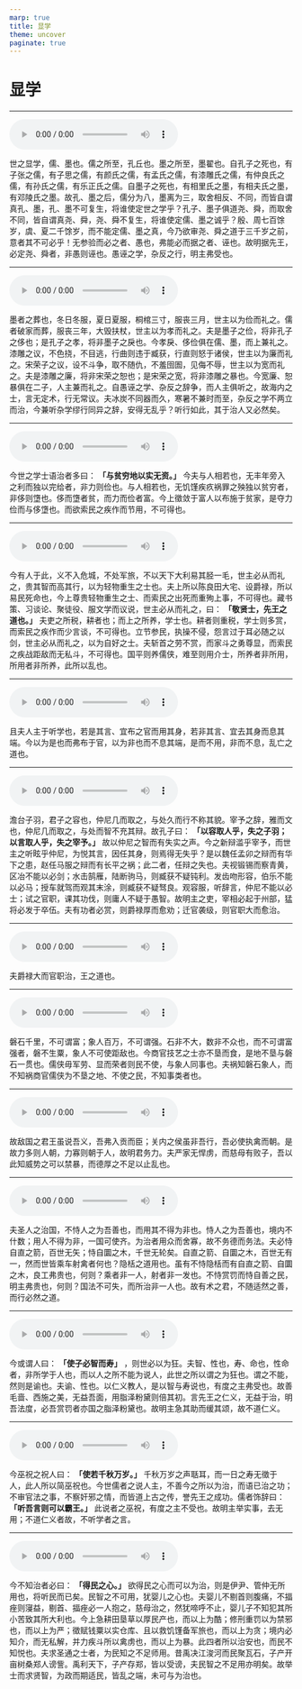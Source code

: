 ```yaml
---
marp: true
title: 显学
theme: uncover
paginate: true
---
```


# 显学

---

![](assets/audios/50/1.mp3)

世之显学，儒、墨也。儒之所至，孔丘也。墨之所至，墨翟也。自孔子之死也，有子张之儒，有子思之儒，有颜氏之儒，有孟氏之儒，有漆雕氏之儒，有仲良氏之儒，有孙氏之儒，有乐正氏之儒。自墨子之死也，有相里氏之墨，有相夫氏之墨，有邓陵氏之墨。故孔、墨之后，儒分为八，墨离为三，取舍相反、不同，而皆自谓真孔、墨，孔、墨不可复生，将谁使定世之学乎？孔子、墨子俱道尧、舜，而取舍不同，皆自谓真尧、舜，尧、舜不复生，将谁使定儒、墨之诚乎？殷、周七百馀岁，虞、夏二千馀岁，而不能定儒、墨之真，今乃欲审尧、舜之道于三千岁之前，意者其不可必乎！无参验而必之者、愚也，弗能必而据之者、诬也。故明据先王，必定尧、舜者，非愚则诬也。愚诬之学，杂反之行，明主弗受也。

---

![](assets/audios/50/2.mp3)

墨者之葬也，冬日冬服，夏日夏服，桐棺三寸，服丧三月，世主以为俭而礼之。儒者破家而葬，服丧三年，大毁扶杖，世主以为孝而礼之。夫是墨子之俭，将非孔子之侈也；是孔子之孝，将非墨子之戾也。今孝戾、侈俭俱在儒、墨，而上兼礼之。漆雕之议，不色挠，不目逃，行曲则违于臧获，行直则怒于诸侯，世主以为廉而礼之。宋荣子之议，设不斗争，取不随仇，不羞囹圄，见侮不辱，世主以为宽而礼之。夫是漆雕之廉，将非宋荣之恕也；是宋荣之宽，将非漆雕之暴也。今宽廉、恕暴俱在二子，人主兼而礼之。自愚诬之学、杂反之辞争，而人主俱听之，故海内之士，言无定术，行无常议。夫冰炭不同器而久，寒暑不兼时而至，杂反之学不两立而治，今兼听杂学缪行同异之辞，安得无乱乎？听行如此，其于治人又必然矣。

---

![](assets/audios/50/3.mp3)

今世之学士语治者多曰： __「与贫穷地以实无资。」__ 今夫与人相若也，无丰年旁入之利而独以完给者，非力则俭也。与人相若也，无饥馑疾疚祸罪之殃独以贫穷者，非侈则墯也。侈而墯者贫，而力而俭者富。今上徵敛于富人以布施于贫家，是夺力俭而与侈墯也。而欲索民之疾作而节用，不可得也。

---

![](assets/audios/50/4.mp3)

今有人于此，义不入危城，不处军旅，不以天下大利易其胫一毛，世主必从而礼之，贵其智而高其行，以为轻物重生之士也。夫上所以陈良田大宅、设爵禄，所以易民死命也，今上尊贵轻物重生之士、而索民之出死而重殉上事，不可得也。藏书策、习谈论、聚徒役、服文学而议说，世主必从而礼之，曰： __「敬贤士，先王之道也。」__ 夫吏之所税，耕者也；而上之所养，学士也。耕者则重税，学士则多赏，而索民之疾作而少言谈，不可得也。立节参民，执操不侵，怨言过于耳必随之以剑，世主必从而礼之，以为自好之士。夫斩首之劳不赏，而家斗之勇尊显，而索民之疾战距敌而无私斗，不可得也。国平则养儒侠，难至则用介士，所养者非所用，所用者非所养，此所以乱也。

---

![](assets/audios/50/5.mp3)

且夫人主于听学也，若是其言、宜布之官而用其身，若非其言、宜去其身而息其端。今以为是也而弗布于官，以为非也而不息其端，是而不用，非而不息，乱亡之道也。

---

![](assets/audios/50/6.mp3)

澹台子羽，君子之容也，仲尼几而取之，与处久而行不称其貌。宰予之辞，雅而文也，仲尼几而取之，与处而智不充其辩。故孔子曰： __「以容取人乎，失之子羽；以言取人乎，失之宰予。」__ 故以仲尼之智而有失实之声。今之新辩滥乎宰予，而世主之听眩乎仲尼，为悦其言，因任其身，则焉得无失乎？是以魏任孟卯之辩而有华下之患，赵任马服之辩而有长平之祸；此二者，任辩之失也。夫视锻锡而察青黄，区冶不能以必剑；水击鹄雁，陆断驹马，则臧获不疑钝利。发齿吻形容，伯乐不能以必马；授车就驾而观其末涂，则臧获不疑驽良。观容服，听辞言，仲尼不能以必士；试之官职，课其功伐，则庸人不疑于愚智。故明主之吏，宰相必起于州部，猛将必发于卒伍。夫有功者必赏，则爵禄厚而愈劝；迁官袭级，则官职大而愈治。

---

![](assets/audios/50/7.mp3)

夫爵禄大而官职治，王之道也。

---

![](assets/audios/50/8.mp3)

磐石千里，不可谓富；象人百万，不可谓强。石非不大，数非不众也，而不可谓富强者，磐不生粟，象人不可使距敌也。今商官技艺之士亦不垦而食，是地不垦与磐石一贯也。儒侠毋军劳、显而荣者则民不使，与象人同事也。夫祸知磐石象人，而不知祸商官儒侠为不垦之地、不使之民，不知事类者也。

---

![](assets/audios/50/9.mp3)

故敌国之君王虽说吾义，吾弗入贡而臣；关内之侯虽非吾行，吾必使执禽而朝。是故力多则人朝，力寡则朝于人，故明君务力。夫严家无悍虏，而慈母有败子，吾以此知威势之可以禁暴，而德厚之不足以止乱也。

---

![](assets/audios/50/10.mp3)

夫圣人之治国，不恃人之为吾善也，而用其不得为非也。恃人之为吾善也，境内不什数；用人不得为非，一国可使齐。为治者用众而舍寡，故不务德而务法。夫必恃自直之箭，百世无矢；恃自圜之木，千世无轮矣。自直之箭、自圜之木，百世无有一，然而世皆乘车射禽者何也？隐栝之道用也。虽有不恃隐栝而有自直之箭、自圜之木，良工弗贵也，何则？乘者非一人，射者非一发也。不恃赏罚而恃自善之民，明主弗贵也，何则？国法不可失，而所治非一人也。故有术之君，不随适然之善，而行必然之道。

---

![](assets/audios/50/11.mp3)

今或谓人曰： __「使子必智而寿」__ ，则世必以为狂。夫智、性也，寿、命也，性命者，非所学于人也，而以人之所不能为说人，此世之所以谓之为狂也。谓之不能，然则是谕也。夫谕、性也。以仁义教人，是以智与寿说也，有度之主弗受也。故善毛啬、西施之美，无益吾面，用脂泽粉黛则倍其初。言先王之仁义，无益于治，明吾法度，必吾赏罚者亦国之脂泽粉黛也。故明主急其助而缓其颂，故不道仁义。

---

![](assets/audios/50/12.mp3)

今巫祝之祝人曰： __「使若千秋万岁。」__ 千秋万岁之声聒耳，而一日之寿无徵于人，此人所以简巫祝也。今世儒者之说人主，不善今之所以为治，而语已治之功；不审官法之事，不察奸邪之情，而皆道上古之传，誉先王之成功。儒者饰辞曰： __「听吾言则可以霸王。」__ 此说者之巫祝，有度之主不受也。故明主举实事，去无用；不道仁义者故，不听学者之言。

---

![](assets/audios/50/13.mp3)

今不知治者必曰： __「得民之心。」__ 欲得民之心而可以为治，则是伊尹、管仲无所用也，将听民而已矣。民智之不可用，犹婴儿之心也。夫婴儿不剔首则腹痛，不揊痤则寖益，剔首、揊痤必一人抱之，慈母治之，然犹啼呼不止，婴儿子不知犯其所小苦致其所大利也。今上急耕田垦草以厚民产也，而以上为酷；修刑重罚以为禁邪也，而以上为严；徵赋钱粟以实仓库、且以救饥馑备军旅也，而以上为贪；境内必知介，而无私解，并力疾斗所以禽虏也，而以上为暴。此四者所以治安也，而民不知悦也。夫求圣通之士者，为民知之不足师用。昔禹决江浚河而民聚瓦石，子产开亩树桑郑人谤訾。禹利天下，子产存郑，皆以受谤，夫民智之不足用亦明矣。故举士而求贤智，为政而期适民，皆乱之端，未可与为治也。